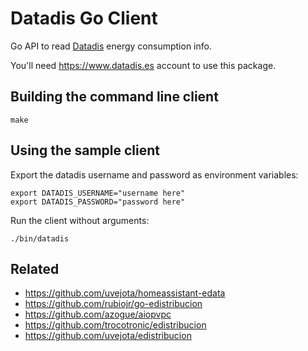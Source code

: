 # Datadis Go Client

Go API to read [Datadis](https://datadis.es) energy consumption info.

You'll need https://www.datadis.es account to use this package.

## Building the command line client

```
make
```

## Using the sample client

Export the datadis username and password as environment variables:

```
export DATADIS_USERNAME="username here"
export DATADIS_PASSWORD="password here"
```

Run the client without arguments:

```
./bin/datadis
```

## Related

* https://github.com/uvejota/homeassistant-edata
* https://github.com/rubiojr/go-edistribucion
* https://github.com/azogue/aiopvpc
* https://github.com/trocotronic/edistribucion
* https://github.com/uvejota/edistribucion
